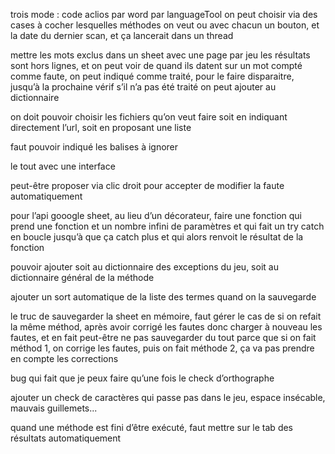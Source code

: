 trois mode :
    code aclios
    par word
    par languageTool
on peut choisir via des cases à cocher lesquelles méthodes on veut
ou avec chacun un bouton, et la date du dernier scan, et ça lancerait dans un thread

mettre les mots exclus dans un sheet avec une page par jeu
les résultats sont hors lignes, et on peut voir de quand ils datent
sur un mot compté comme faute, 
    on peut indiqué comme traité, pour le faire disparaitre, jusqu’à la prochaine vérif s’il n’a pas été traité
    on peut ajouter au dictionnaire

on doit pouvoir choisir les fichiers qu’on veut faire
soit en indiquant directement l’url, soit en proposant une liste

faut pouvoir indiqué les balises à ignorer

le tout avec une interface


peut-être proposer via clic droit pour accepter de modifier la faute automatiquement


pour l’api gooogle sheet, au lieu d’un décorateur, faire une fonction qui prend une fonction et un nombre infini de paramètres et qui fait un try catch en boucle jusqu’à que ça catch plus et qui alors renvoit le résultat de la fonction


pouvoir ajouter soit au dictionnaire des exceptions du jeu, soit au dictionnaire général de la méthode



ajouter un sort automatique de la liste des termes quand on la sauvegarde


le truc de sauvegarder la sheet en mémoire, faut gérer le cas de si on refait la même méthod, après avoir corrigé les fautes
donc charger à nouveau les fautes, et en fait peut-être ne pas sauvegarder du tout
parce que si on fait méthod 1, on corrige les fautes, puis on fait méthode 2, ça va pas prendre en compte les corrections


bug qui fait que je peux faire qu’une fois le check d’orthographe

ajouter un check de caractères qui passe pas dans le jeu, espace insécable, mauvais guillemets...

quand une méthode est fini d’être exécuté, faut mettre sur le tab des résultats automatiquement